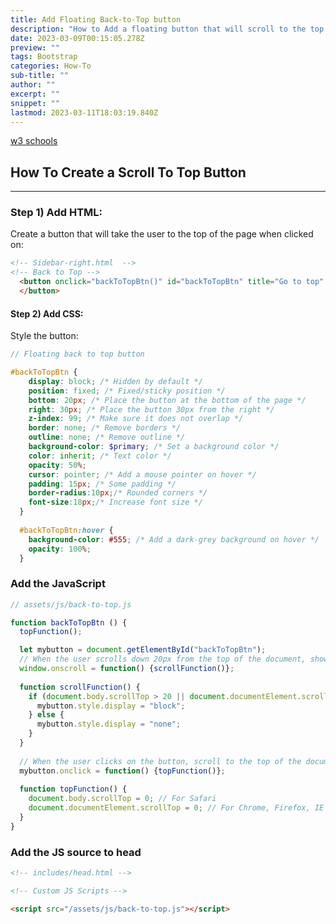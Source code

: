 ```yaml
---
title: Add Floating Back-to-Top button
description: "How to Add a floating button that will scroll to the top of a page? "
date: 2023-03-09T00:15:05.278Z
preview: ""
tags: Bootstrap
categories: How-To
sub-title: ""
author: ""
excerpt: ""
snippet: ""
lastmod: 2023-03-11T18:03:19.840Z
---
```


[w3 schools](https://www.w3schools.com/howto/howto_js_scroll_to_top.asp)

## How To Create a Scroll To Top Button
------------------------------------

### Step 1) Add HTML:

Create a button that will take the user to the top of the page when clicked on:

```html
<!-- Sidebar-right.html  -->
<!-- Back to Top -->
  <button onclick="backToTopBtn()" id="backToTopBtn" title="Go to top" class="btn btn-primary">{{ site.data.ui-text[site.locale].back_to_top | default: 'Back to Top' }} &uarr;
  </button>
```
#### Step 2) Add CSS:

Style the button:

```scss
// Floating back to top button

#backToTopBtn { 
    display: block; /* Hidden by default */
    position: fixed; /* Fixed/sticky position */
    bottom: 20px; /* Place the button at the bottom of the page */
    right: 30px; /* Place the button 30px from the right */
    z-index: 99; /* Make sure it does not overlap */
    border: none; /* Remove borders */
    outline: none; /* Remove outline */
    background-color: $primary; /* Set a background color */
    color: inherit; /* Text color */
    opacity: 50%;
    cursor: pointer; /* Add a mouse pointer on hover */
    padding: 15px; /* Some padding */
    border-radius:10px;/* Rounded corners */
    font-size:18px;/* Increase font size */
  }
    
  #backToTopBtn:hover { 
    background-color: #555; /* Add a dark-grey background on hover */ 
    opacity: 100%;
  }
```

### Add the JavaScript

```js
// assets/js/back-to-top.js

function backToTopBtn () {
  topFunction();   

  let mybutton = document.getElementById("backToTopBtn");
  // When the user scrolls down 20px from the top of the document, show the button
  window.onscroll = function() {scrollFunction()};
  
  function scrollFunction() {
    if (document.body.scrollTop > 20 || document.documentElement.scrollTop > 20) {
      mybutton.style.display = "block";
    } else {
      mybutton.style.display = "none";
    }
  }
  
  // When the user clicks on the button, scroll to the top of the document
  mybutton.onclick = function() {topFunction()};
  
  function topFunction() {
    document.body.scrollTop = 0; // For Safari
    document.documentElement.scrollTop = 0; // For Chrome, Firefox, IE and Opera
  }
}
```

### Add the JS source to head

```html
<!-- includes/head.html -->

<!-- Custom JS Scripts -->

<script src="/assets/js/back-to-top.js"></script>

```

